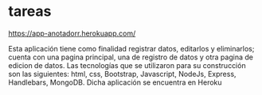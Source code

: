 # tareas
https://app-anotadorr.herokuapp.com/

Esta aplicación tiene como finalidad registrar datos, editarlos y eliminarlos; cuenta con una pagina principal, una de registro de datos y otra pagina de edicion de datos.
Las tecnologías que se utilizaron para su construcción son las siguientes: html, css, Bootstrap, Javascript, NodeJs, Express, Handlebars, MongoDB. Dicha aplicación se encuentra en Heroku 
